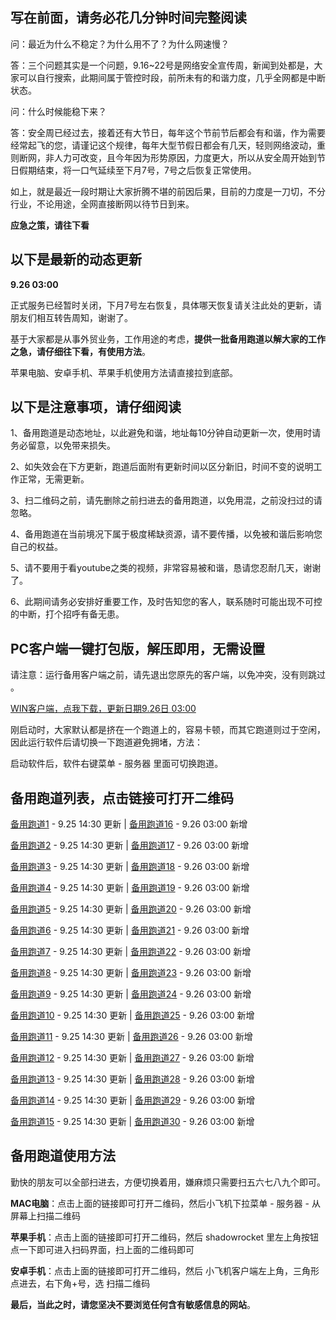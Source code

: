 写在前面，请务必花几分钟时间完整阅读
-----

问：最近为什么不稳定？为什么用不了？为什么网速慢？

答：三个问题其实是一个问题，9.16~22号是网络安全宣传周，新闻到处都是，大家可以自行搜索，此期间属于管控时段，前所未有的和谐力度，几乎全网都是中断状态。

问：什么时候能稳下来？

答：安全周已经过去，接着还有大节日，每年这个节前节后都会有和谐，作为需要经常起飞的您，请谨记这个规律，每年大型节假日都会有几天，轻则网络波动，重则断网，非人力可改变，且今年因为形势原因，力度更大，所以从安全周开始到节日假期结束，将一口气延续至下月7号，7号之后恢复正常使用。

如上，就是最近一段时期让大家折腾不堪的前因后果，目前的力度是一刀切，不分行业，不论用途，全网直接断网以待节日到来。

**应急之策，请往下看**

以下是最新的动态更新
-----

**9.26 03:00**

正式服务已经暂时关闭，下月7号左右恢复，具体哪天恢复请关注此处的更新，请朋友们相互转告周知，谢谢了。

基于大家都是从事外贸业务，工作用途的考虑，**提供一批备用跑道以解大家的工作之急，请仔细往下看，有使用方法**。

苹果电脑、安卓手机、苹果手机使用方法请直接拉到底部。

以下是注意事项，请仔细阅读
-----

1、备用跑道是动态地址，以此避免和谐，地址每10分钟自动更新一次，使用时请务必留意，以免带来损失。

2、如失效会在下方更新，跑道后面附有更新时间以区分新旧，时间不变的说明工作正常，无需更新。

3、扫二维码之前，请先删除之前扫进去的备用跑道，以免用混，之前没扫过的请忽略。

4、备用跑道在当前境况下属于极度稀缺资源，请不要传播，以免被和谐后影响您自己的权益。

5、请不要用于看youtube之类的视频，非常容易被和谐，恳请您忍耐几天，谢谢了。

6、此期间请务必安排好重要工作，及时告知您的客人，联系随时可能出现不可控的中断，打个招呼有备无患。

PC客户端一键打包版，解压即用，无需设置
-----

请注意：运行备用客户端之前，请先退出您原先的客户端，以免冲突，没有则跳过 。

[WIN客户端，点我下载，更新日期9.26日 03:00 ](https://files.catbox.moe/jn3esy.7z "点击下载")

刚启动时，大家默认都是挤在一个跑道上的，容易卡顿，而其它跑道则过于空闲，因此运行软件后请切换一下跑道避免拥堵，方法：

启动软件后，软件右键菜单 - 服务器 里面可切换跑道。

备用跑道列表，点击链接可打开二维码
-----

[备用跑道1](https://files.catbox.moe/r9809k.png "用客户端扫二维码即可完成添加")  - 9.25 14:30 更新          |          [备用跑道16](https://files.catbox.moe/ahxmsz.png "用客户端扫二维码即可完成添加")  - 9.26 03:00 新增

[备用跑道2](https://files.catbox.moe/zrxo7m.png "用客户端扫二维码即可完成添加")  - 9.25 14:30 更新          |          [备用跑道17](https://files.catbox.moe/jy6x2y.png "用客户端扫二维码即可完成添加")  - 9.26 03:00 新增

[备用跑道3](https://files.catbox.moe/fyvz37.png "用客户端扫二维码即可完成添加")  - 9.25 14:30 更新          |          [备用跑道18](https://files.catbox.moe/6altjv.png "用客户端扫二维码即可完成添加")  - 9.26 03:00 新增

[备用跑道4](https://files.catbox.moe/zbsgf9.png "用客户端扫二维码即可完成添加")  - 9.25 14:30 更新          |          [备用跑道19](https://files.catbox.moe/pwg34z.png "用客户端扫二维码即可完成添加")  - 9.26 03:00 新增

[备用跑道5](https://files.catbox.moe/oluzo0.png "用客户端扫二维码即可完成添加")  - 9.25 14:30 更新          |          [备用跑道20](https://files.catbox.moe/vkf5a5.png "用客户端扫二维码即可完成添加")  - 9.26 03:00 新增

[备用跑道6](https://files.catbox.moe/urldfw.png "用客户端扫二维码即可完成添加")  - 9.25 14:30 更新          |          [备用跑道21](https://files.catbox.moe/eiocad.png "用客户端扫二维码即可完成添加")  - 9.26 03:00 新增

[备用跑道7](https://files.catbox.moe/m6kr4p.png "用客户端扫二维码即可完成添加")  - 9.25 14:30 更新          |          [备用跑道22](https://files.catbox.moe/129jxm.png "用客户端扫二维码即可完成添加")  - 9.26 03:00 新增

[备用跑道8](https://files.catbox.moe/s2edic.png "用客户端扫二维码即可完成添加")  - 9.25 14:30 更新          |          [备用跑道23](https://files.catbox.moe/38az3t.png "用客户端扫二维码即可完成添加")  - 9.26 03:00 新增

[备用跑道9](https://files.catbox.moe/xqzy68.png "用客户端扫二维码即可完成添加")  - 9.25 14:30 更新          |          [备用跑道24](https://files.catbox.moe/htj7wr.png "用客户端扫二维码即可完成添加")  - 9.26 03:00 新增

[备用跑道10](https://files.catbox.moe/xs6wex.png "用客户端扫二维码即可完成添加")  - 9.25 14:30 更新          |          [备用跑道25](https://files.catbox.moe/2v3iek.png "用客户端扫二维码即可完成添加")  - 9.26 03:00 新增

[备用跑道11](https://files.catbox.moe/ottl0x.png "用客户端扫二维码即可完成添加")  - 9.25 14:30 更新          |          [备用跑道26](https://files.catbox.moe/3xf5ln.png "用客户端扫二维码即可完成添加")  - 9.26 03:00 新增

[备用跑道12](https://files.catbox.moe/bar43x.png "用客户端扫二维码即可完成添加")  - 9.25 14:30 更新          |          [备用跑道27](https://files.catbox.moe/p6e9rz.png "用客户端扫二维码即可完成添加")  - 9.26 03:00 新增

[备用跑道13](https://files.catbox.moe/v6fuxl.png "用客户端扫二维码即可完成添加")  - 9.25 14:30 更新          |          [备用跑道28](https://files.catbox.moe/vwos0a.png "用客户端扫二维码即可完成添加")  - 9.26 03:00 新增

[备用跑道14](https://files.catbox.moe/v6fuxl.png "用客户端扫二维码即可完成添加")  - 9.25 14:30 更新          |          [备用跑道29](https://files.catbox.moe/n8iijn.png "用客户端扫二维码即可完成添加")  - 9.26 03:00 新增

[备用跑道15](https://files.catbox.moe/nuf9kv.png "用客户端扫二维码即可完成添加")  - 9.25 14:30 更新          |          [备用跑道30](https://files.catbox.moe/9c4xre.png "用客户端扫二维码即可完成添加")  - 9.26 03:00 新增

备用跑道使用方法
-----

勤快的朋友可以全部扫进去，方便切换着用，嫌麻烦只需要扫五六七八九个即可。

**MAC电脑**：点击上面的链接即可打开二维码，然后小飞机下拉菜单 - 服务器 - 从屏幕上扫描二维码

**苹果手机**：点击上面的链接即可打开二维码，然后 shadowrocket 里左上角按钮点一下即可进入扫码界面，扫上面的二维码即可

**安卓手机**：点击上面的链接即可打开二维码，然后 小飞机客户端左上角，三角形点进去，右下角+号，选 扫描二维码


**最后，当此之时，请您坚决不要浏览任何含有敏感信息的网站**。
